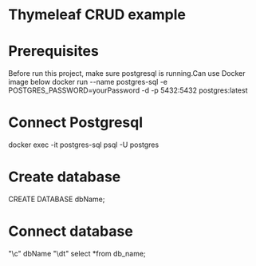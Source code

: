 # Thymeleaf CRUD example

# Prerequisites
Before run this project, make sure postgresql is running.Can use Docker image below 
docker run --name postgres-sql -e POSTGRES_PASSWORD=yourPassword -d -p 5432:5432 postgres:latest
# Connect Postgresql
docker exec -it postgres-sql psql -U postgres
# Create database
CREATE DATABASE dbName;
# Connect database
"\c" dbName
"\dt"
select *from db_name;

